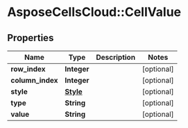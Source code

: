 # AsposeCellsCloud::CellValue

## Properties
Name | Type | Description | Notes
------------ | ------------- | ------------- | -------------
**row_index** | **Integer** |  | [optional] 
**column_index** | **Integer** |  | [optional] 
**style** | [**Style**](Style.md) |  | [optional] 
**type** | **String** |  | [optional] 
**value** | **String** |  | [optional] 


